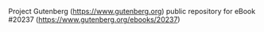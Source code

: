 Project Gutenberg (https://www.gutenberg.org) public repository for eBook #20237 (https://www.gutenberg.org/ebooks/20237)
